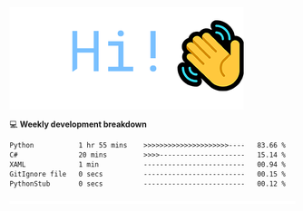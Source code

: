 ![Hi!](assets/images/hi.png)

💻 **Weekly development breakdown**
<!--START_SECTION:waka-->

```txt
Python           1 hr 55 mins    >>>>>>>>>>>>>>>>>>>>>----   83.66 %
C#               20 mins         >>>>---------------------   15.14 %
XAML             1 min           -------------------------   00.94 %
GitIgnore file   0 secs          -------------------------   00.15 %
PythonStub       0 secs          -------------------------   00.12 %
```

<!--END_SECTION:waka-->

![footer](assets/images/footer.png)
